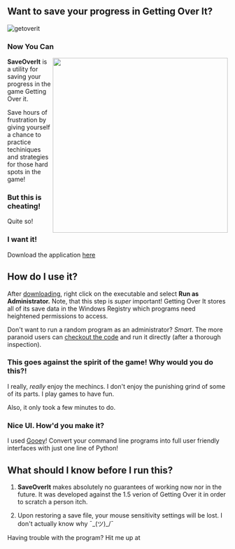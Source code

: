 ## Want to save your progress in Getting Over It?

![getoverit](https://user-images.githubusercontent.com/1408720/34637867-457e3494-f274-11e7-8f5e-854d370f3990.jpg)

### Now You Can


<img src="https://user-images.githubusercontent.com/1408720/34637919-235b80c8-f275-11e7-99d4-6e9f283a8c35.png" align="right" width="400" height="auto">

**SaveOverIt** is a utility for saving your progress in the game Getting Over it. 

Save hours of frustration by giving yourself a chance to practice techiniques and strategies for those hard spots in the game! 

### But this is cheating!

Quite so! 

### I want it! 

Download the application [here](#http://google.com) 

## How do I use it? 

After [downloading](#google.com), right click on the executable and select **Run as Administrator.** Note, that this step is _super_ important! Getting Over It stores all of its save data in the Windows Registry which programs need heightened permissions to access. 

Don't want to run a random program as an administrator? _Smart_. The more paranoid users can [checkout the code](#) and run it directly (after a thorough inspection).  


### This goes against the spirit of the game! Why would you do this?! 

I really, _really_ enjoy the mechincs. I don't enjoy the punishing grind of some of its parts. I play games to have fun.

Also, it only took a few minutes to do. 

### Nice UI. How'd you make it?

I used [Gooey](#https://github.com/chriskiehl/Gooey)! Convert your command line programs into full user friendly interfaces with just one line of Python! 

## What should I know before I run this?

1. **SaveOverIt** makes absolutely no guarantees of working now nor in the future. It was developed against the 1.5 verion of Getting Over it in order to scratch a person itch. 

2. Upon restoring a save file, your mouse sensitivity settings will be lost. I don't actually know why ¯\_(ツ)_/¯




Having trouble with the program? Hit me up at <a href="mailto:audionautic@gmail.com"> 
